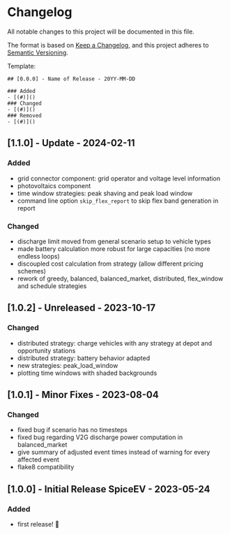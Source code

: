 # Changelog

All notable changes to this project will be documented in this file.

The format is based on [Keep a Changelog](https://keepachangelog.com/en/1.0.0/),
and this project adheres to [Semantic Versioning](https://semver.org/spec/v2.0.0.html).

Template:
```
## [0.0.0] - Name of Release - 20YY-MM-DD

### Added
- [(#)]()
### Changed
- [(#)]()
### Removed
- [(#)]()
```

## [1.1.0] - Update - 2024-02-11

### Added
- grid connector component: grid operator and voltage level information
- photovoltaics component
- time window strategies: peak shaving and peak load window
- command line option `skip_flex_report`  to skip flex band generation in report
### Changed
- discharge limit moved from general scenario setup to vehicle types
- made battery calculation more robust for large capacities (no more endless loops)
- discoupled cost calculation from strategy (allow different pricing schemes)
- rework of greedy, balanced, balanced_market, distributed, flex_window and schedule strategies

## [1.0.2] - Unreleased - 2023-10-17

### Changed
- distributed strategy: charge vehicles with any strategy at depot and opportunity stations
- distributed strategy: battery behavior adapted
- new strategies: peak_load_window
- plotting time windows with shaded backgrounds

## [1.0.1] - Minor Fixes - 2023-08-04

### Changed
- fixed bug if scenario has no timesteps
- fixed bug regarding V2G discharge power computation in balanced_market
- give summary of adjusted event times instead of warning for every affected event
- flake8 compatibility

## [1.0.0] - Initial Release SpiceEV - 2023-05-24

### Added
- first release! 🎉
